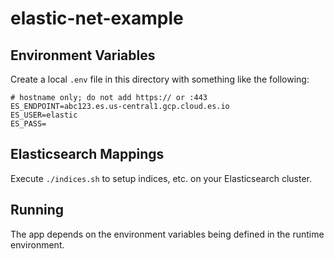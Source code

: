 # elastic-net-example

## Environment Variables

Create a local `.env` file in this directory with something like the following:
```
# hostname only; do not add https:// or :443
ES_ENDPOINT=abc123.es.us-central1.gcp.cloud.es.io
ES_USER=elastic
ES_PASS=
```

## Elasticsearch Mappings

Execute `./indices.sh` to setup indices, etc. on your Elasticsearch cluster.

## Running

The app depends on the environment variables being defined in the runtime environment.